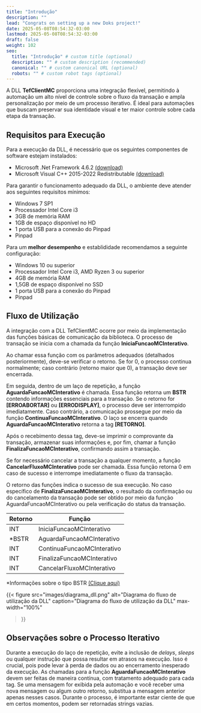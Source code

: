 ```yaml
---
title: "Introdução"
description: ""
lead: "Congrats on setting up a new Doks project!"
date: 2025-05-08T08:54:32-03:00
lastmod: 2025-05-08T08:54:32-03:00
draft: false
weight: 102
seo:
  title: "Introdução" # custom title (optional)
  description: "" # custom description (recommended)
  canonical: "" # custom canonical URL (optional)
  robots: "" # custom robot tags (optional)
---
```

A DLL **TefClientMC** proporciona uma integração flexível, permitindo à automação um alto nível de controle sobre o fluxo da transação e ampla personalização por meio de um processo iterativo. É ideal para automações que buscam preservar sua identidade visual e ter maior controle sobre cada etapa da transação.

## Requisitos para Execução

Para a execução da DLL, é necessário que os seguintes componentes de software estejam instalados:

- Microsoft .Net Framework 4.6.2 [(download)](https://dotnet.microsoft.com/pt-br/download/dotnet-framework/net462)
- Microsoft Visual C++ 2015-2022 Redistributable [(download)](https://learn.microsoft.com/pt-br/cpp/windows/latest-supported-vc-redist?view=msvc-170#visual-studio-2015-2017-2019-and-2022)

Para garantir o funcionamento adequado da DLL, o ambiente deve atender aos seguintes requisitos mínimos:

- Windows 7 SP1
- Processador Intel Core i3
- 3GB de memória RAM
- 1GB de espaço disponível no HD
- 1 porta USB para a conexão do Pinpad
- Pinpad

Para um **melhor desempenho** e establididade recomendamos a seguinte configuração:

- Windows 10 ou superior
- Processador Intel Core i3, AMD Ryzen 3 ou superior
- 4GB de memória RAM
- 1,5GB de espaço disponível no SSD
- 1 porta USB para a conexão do Pinpad
- Pinpad

## Fluxo de Utilização

A integração com a DLL TefClientMC ocorre por meio da implementação das funções básicas de comunicação da biblioteca. O processo de transação se inicia com a chamada da função **IniciaFuncaoMCInterativo**.

Ao chamar essa função com os parâmetros adequados (detalhados posteriormente), deve-se verificar o retorno. Se for 0, o processo continua normalmente; caso contrário (retorno maior que 0), a transação deve ser encerrada.

Em seguida, dentro de um laço de repetição, a função **AguardaFuncaoMCInterativo** é chamada. Essa função retorna um **BSTR** contendo informações essenciais para a transação. Se o retorno for **[ERROABORTAR]** ou **[ERRODISPLAY]**, o processo deve ser interrompido imediatamente. Caso contrário, a comunicação prossegue por meio da função **ContinuaFuncaoMCInterativo**. O laço se encerra quando **AguardaFuncaoMCInterativo** retorna a tag **[RETORNO]**.

Após o recebimento dessa tag, deve-se imprimir o comprovante da transação, armazenar suas informações e, por fim, chamar a função **FinalizaFuncaoMCInterativo**, confirmando assim a transação.

Se for necessário cancelar a transação a qualquer momento, a função **CancelarFluxoMCInterativo** pode ser chamada. Essa função retorna 0 em caso de sucesso e interrompe imediatamente o fluxo da transação.

O retorno das funções indica o sucesso de sua execução. No caso específico de **FinalizaFuncaoMCInterativo**, o resultado da confirmação ou do cancelamento da transação pode ser obtido por meio da função AguardaFuncaoMCInterativo ou pela verificação do status da transação.

| Retorno   | Função                     |
|-----------|----------------------------|
| INT       | IniciaFuncaoMCInterativo   |
| *BSTR     | AguardaFuncaoMCInterativo  |
| INT       | ContinuaFuncaoMCInterativo |
| INT       | FinalizaFuncaoMCInterativo |
| INT       | CancelarFluxoMCInterativo  |

*Informações sobre o tipo BSTR [(Clique aqui)](https://docs.microsoft.com/en-us/previous-versions/windows/desktop/automat/bstr)

{{< figure
  src="images/diagrama_dll.png"
  alt="Diagrama do fluxo de utilização da DLL"
  caption="Diagrama do fluxo de utilização da DLL"
  max-width="100%"
>}}


## Observações sobre o Processo Iterativo

Durante a execução do laço de repetição, evite a inclusão de *delays*, *sleeps* ou qualquer instrução que possa resultar em atrasos na execução. Isso é crucial, pois pode levar à perda de dados ou ao encerramento inesperado da execução.
As chamadas para a função **AguardaFuncaoMCInterativo** devem ser feitas de maneira contínua, com tratamento adequado para cada tag.
Se uma mensagem for exibida pela automação e você receber uma nova mensagem ou algum outro retorno, substitua a mensagem anterior apenas nesses casos. Durante o processo, é importante estar ciente de que em certos momentos, podem ser retornadas strings vazias.
